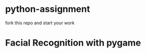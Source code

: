 # python-assignment

fork this repo and start your work 

<h1 align="left">Facial Recognition with pygame</h1>
